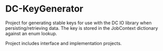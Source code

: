 # DC-KeyGenerator

Project for generating stable keys for use with the DC IO library when persisting/retrieving data. The key is stored in the JobContext dictionary against an enum lookup.

Project includes interface and implementation projects.

